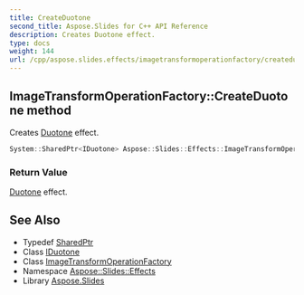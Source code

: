 ```yaml
---
title: CreateDuotone
second_title: Aspose.Slides for C++ API Reference
description: Creates Duotone effect.
type: docs
weight: 144
url: /cpp/aspose.slides.effects/imagetransformoperationfactory/createduotone/
---
```

## ImageTransformOperationFactory::CreateDuotone method


Creates [Duotone](../../duotone/) effect.

```cpp
System::SharedPtr<IDuotone> Aspose::Slides::Effects::ImageTransformOperationFactory::CreateDuotone() override
```


### Return Value

[Duotone](../../duotone/) effect.

## See Also

* Typedef [SharedPtr](../../../system/sharedptr/)
* Class [IDuotone](../../iduotone/)
* Class [ImageTransformOperationFactory](../)
* Namespace [Aspose::Slides::Effects](../../)
* Library [Aspose.Slides](../../../)
